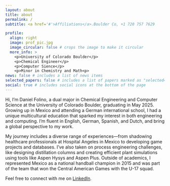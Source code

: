 ```yaml
---
layout: about
title: about
permalink: /
subtitle: <a href='#'>Affiliations</a>.Boulder Co, +1 720 757 7629

profile:
  align: right
  image: prof_pic.jpg
  image_circular: false # crops the image to make it circular
  more_info: >
    <p>University of Colorado Boulder</p>
    <p>Chemical Engineer</p>
    <p>Computer Sience</p>
    <p>Minor in Chemistry and Math<p>
news: false # includes a list of news items
selected_papers: false # includes a list of papers marked as "selected={true}"
social: true # includes social icons at the bottom of the page
---
```


Hi, I’m Daniel Folino, a dual major in Chemical Engineering and Computer Science at the University of Colorado Boulder, graduating in May 2025. Growing up in Mexico and attending a German international school, I had a unique multicultural education that sparked my interest in both engineering and computing. I’m fluent in English, German, Spanish, and Dutch, and bring a global perspective to my work.

My journey includes a diverse range of experiences—from shadowing healthcare professionals at Hospital Angeles in Mexico to developing game projects and databases. I’ve also taken on process engineering challenges, like designing distillation columns and creating efficient plant simulations using tools like Aspen Hysys and Aspen Plus. Outside of academics, I represented Mexico as a national handball champion in 2015 and was part of the team that won the Central American Games with the U-17 squad.

Feel free to connect with me on [LinkedIn](https://www.linkedin.com/in/danielfolinohaendler/).

